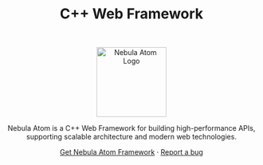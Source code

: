 <h1 align="center">C++ Web Framework</h1><br>

<p align="center">
  <a href="https://nebulaatom.github.io/">
    <img src="https://avatars.githubusercontent.com/u/160647534?s=200&v=4" alt="Nebula Atom Logo" height="140">
  </a>
</p>

<p align="center">
  Nebula Atom is a C++ Web Framework for building high-performance APIs, supporting scalable architecture and modern web technologies.
</p>

<p align="center">
  <a href="https://github.com/NebulaAtom/nebula-atom/releases">Get Nebula Atom Framework</a>
  ·
  <a href="https://github.com/NebulaAtom/nebula-atom/issues/new/choose">Report a bug</a>
</p>
